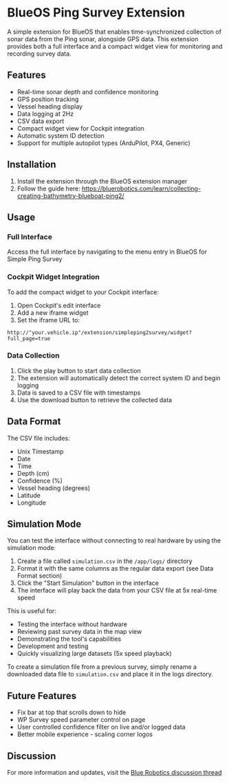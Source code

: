 # BlueOS Ping Survey Extension

A simple extension for BlueOS that enables time-synchronized collection of sonar data from the Ping sonar, alongside GPS data. This extension provides both a full interface and a compact widget view for monitoring and recording survey data.

## Features

- Real-time sonar depth and confidence monitoring
- GPS position tracking
- Vessel heading display
- Data logging at 2Hz
- CSV data export
- Compact widget view for Cockpit integration
- Automatic system ID detection
- Support for multiple autopilot types (ArduPilot, PX4, Generic)

## Installation

1. Install the extension through the BlueOS extension manager
2. Follow the guide here: https://bluerobotics.com/learn/collecting-creating-bathymetry-blueboat-ping2/ 

## Usage

### Full Interface
Access the full interface by navigating to the menu entry in BlueOS for Simple Ping Survey

### Cockpit Widget Integration
To add the compact widget to your Cockpit interface:

1. Open Cockpit's edit interface
2. Add a new iframe widget
3. Set the iframe URL to:
```
http://"your.vehicle.ip"/extension/simpleping2survey/widget?full_page=true
```

### Data Collection
1. Click the play button to start data collection
2. The extension will automatically detect the correct system ID and begin logging
3. Data is saved to a CSV file with timestamps
4. Use the download button to retrieve the collected data

## Data Format
The CSV file includes:
- Unix Timestamp
- Date
- Time
- Depth (cm)
- Confidence (%)
- Vessel heading (degrees)
- Latitude
- Longitude

## Simulation Mode
You can test the interface without connecting to real hardware by using the simulation mode:

1. Create a file called `simulation.csv` in the `/app/logs/` directory
2. Format it with the same columns as the regular data export (see Data Format section)
3. Click the "Start Simulation" button in the interface
4. The interface will play back the data from your CSV file at 5x real-time speed

This is useful for:
- Testing the interface without hardware
- Reviewing past survey data in the map view
- Demonstrating the tool's capabilities
- Development and testing
- Quickly visualizing large datasets (5x speed playback)

To create a simulation file from a previous survey, simply rename a downloaded data file to `simulation.csv` and place it in the logs directory.

## Future Features
- Fix bar at top that scrolls down to hide
- WP Survey speed parameter control on page
- User controlled confidence filter on live and/or logged data
- Better mobile experience - scaling corner logos

## Discussion
For more information and updates, visit the [Blue Robotics discussion thread](https://discuss.bluerobotics.com/t/alpha-release-simple-ping2-survey-extension/15794)
